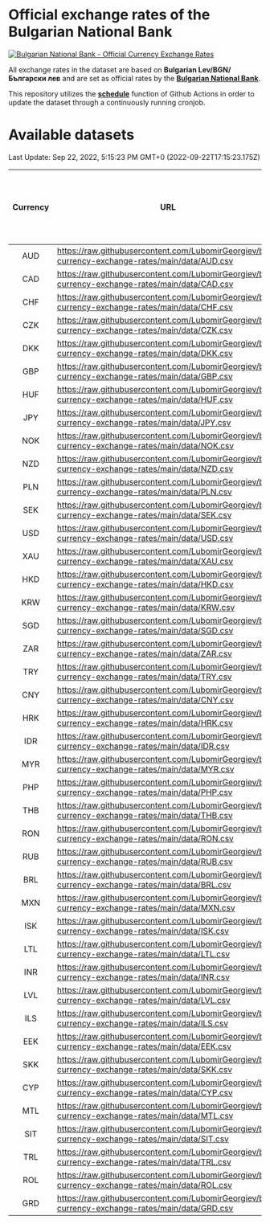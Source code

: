 # Official exchange rates of the Bulgarian National Bank

[![Bulgarian National Bank - Official Currency Exchange Rates](https://github.com/LubomirGeorgiev/bnb-currency-exchange-rates/actions/workflows/update-rates.yml/badge.svg?branch=main)](https://github.com/LubomirGeorgiev/bnb-currency-exchange-rates/actions/workflows/update-rates.yml)

All exchange rates in the dataset are based on **Bulgarian Lev/BGN/Български лев** and are set as official rates by the [**Bulgarian National Bank**](https://www.bnb.bg/Statistics/StExternalSector/StExchangeRates/StERForeignCurrencies/index.htm?toLang=_EN).

This repository utilizes the [**schedule**](https://docs.github.com/en/actions/reference/events-that-trigger-workflows) function of Github Actions in order to update the dataset through a continuously running cronjob.

# Available datasets

<!-- START LINKS (DO NOT EVER FU*ING DELETE THIS COMMENT FOR THE LOVE OF YOUR LIFE!!! IF YOU ARE CURIOS HOW IT WORKS, YOU CAN HAVE A LOOK AT ./src/updateReadme.ts) -->

Last Update: Sep 22, 2022, 5:15:23 PM GMT+0 (2022-09-22T17:15:23.175Z)

| Currency | URL                                                                                             | Number of records | Number of missing days that were filled in |
| :------: | ----------------------------------------------------------------------------------------------- | :---------------: | :----------------------------------------: |
|   AUD    | https://raw.githubusercontent.com/LubomirGeorgiev/bnb-currency-exchange-rates/main/data/AUD.csv |       8266        |                    2555                    |
|   CAD    | https://raw.githubusercontent.com/LubomirGeorgiev/bnb-currency-exchange-rates/main/data/CAD.csv |       8266        |                    2555                    |
|   CHF    | https://raw.githubusercontent.com/LubomirGeorgiev/bnb-currency-exchange-rates/main/data/CHF.csv |       8266        |                    2555                    |
|   CZK    | https://raw.githubusercontent.com/LubomirGeorgiev/bnb-currency-exchange-rates/main/data/CZK.csv |       8266        |                    2555                    |
|   DKK    | https://raw.githubusercontent.com/LubomirGeorgiev/bnb-currency-exchange-rates/main/data/DKK.csv |       8266        |                    2555                    |
|   GBP    | https://raw.githubusercontent.com/LubomirGeorgiev/bnb-currency-exchange-rates/main/data/GBP.csv |       8266        |                    2555                    |
|   HUF    | https://raw.githubusercontent.com/LubomirGeorgiev/bnb-currency-exchange-rates/main/data/HUF.csv |       8266        |                    2555                    |
|   JPY    | https://raw.githubusercontent.com/LubomirGeorgiev/bnb-currency-exchange-rates/main/data/JPY.csv |       8266        |                    2555                    |
|   NOK    | https://raw.githubusercontent.com/LubomirGeorgiev/bnb-currency-exchange-rates/main/data/NOK.csv |       8266        |                    2555                    |
|   NZD    | https://raw.githubusercontent.com/LubomirGeorgiev/bnb-currency-exchange-rates/main/data/NZD.csv |       8266        |                    2555                    |
|   PLN    | https://raw.githubusercontent.com/LubomirGeorgiev/bnb-currency-exchange-rates/main/data/PLN.csv |       8266        |                    2555                    |
|   SEK    | https://raw.githubusercontent.com/LubomirGeorgiev/bnb-currency-exchange-rates/main/data/SEK.csv |       8266        |                    2555                    |
|   USD    | https://raw.githubusercontent.com/LubomirGeorgiev/bnb-currency-exchange-rates/main/data/USD.csv |       8266        |                    2555                    |
|   XAU    | https://raw.githubusercontent.com/LubomirGeorgiev/bnb-currency-exchange-rates/main/data/XAU.csv |       8266        |                    2557                    |
|   HKD    | https://raw.githubusercontent.com/LubomirGeorgiev/bnb-currency-exchange-rates/main/data/HKD.csv |       7966        |                    2466                    |
|   KRW    | https://raw.githubusercontent.com/LubomirGeorgiev/bnb-currency-exchange-rates/main/data/KRW.csv |       7966        |                    2466                    |
|   SGD    | https://raw.githubusercontent.com/LubomirGeorgiev/bnb-currency-exchange-rates/main/data/SGD.csv |       7966        |                    2466                    |
|   ZAR    | https://raw.githubusercontent.com/LubomirGeorgiev/bnb-currency-exchange-rates/main/data/ZAR.csv |       7966        |                    2466                    |
|   TRY    | https://raw.githubusercontent.com/LubomirGeorgiev/bnb-currency-exchange-rates/main/data/TRY.csv |       6449        |                    1997                    |
|   CNY    | https://raw.githubusercontent.com/LubomirGeorgiev/bnb-currency-exchange-rates/main/data/CNY.csv |       6329        |                    1961                    |
|   HRK    | https://raw.githubusercontent.com/LubomirGeorgiev/bnb-currency-exchange-rates/main/data/HRK.csv |       6329        |                    1961                    |
|   IDR    | https://raw.githubusercontent.com/LubomirGeorgiev/bnb-currency-exchange-rates/main/data/IDR.csv |       6329        |                    1961                    |
|   MYR    | https://raw.githubusercontent.com/LubomirGeorgiev/bnb-currency-exchange-rates/main/data/MYR.csv |       6329        |                    1961                    |
|   PHP    | https://raw.githubusercontent.com/LubomirGeorgiev/bnb-currency-exchange-rates/main/data/PHP.csv |       6329        |                    1961                    |
|   THB    | https://raw.githubusercontent.com/LubomirGeorgiev/bnb-currency-exchange-rates/main/data/THB.csv |       6329        |                    1961                    |
|   RON    | https://raw.githubusercontent.com/LubomirGeorgiev/bnb-currency-exchange-rates/main/data/RON.csv |       6270        |                    1943                    |
|   RUB    | https://raw.githubusercontent.com/LubomirGeorgiev/bnb-currency-exchange-rates/main/data/RUB.csv |       6125        |                    1896                    |
|   BRL    | https://raw.githubusercontent.com/LubomirGeorgiev/bnb-currency-exchange-rates/main/data/BRL.csv |       5359        |                    1664                    |
|   MXN    | https://raw.githubusercontent.com/LubomirGeorgiev/bnb-currency-exchange-rates/main/data/MXN.csv |       5359        |                    1664                    |
|   ISK    | https://raw.githubusercontent.com/LubomirGeorgiev/bnb-currency-exchange-rates/main/data/ISK.csv |       5264        |                    1631                    |
|   LTL    | https://raw.githubusercontent.com/LubomirGeorgiev/bnb-currency-exchange-rates/main/data/LTL.csv |       5152        |                    1581                    |
|   INR    | https://raw.githubusercontent.com/LubomirGeorgiev/bnb-currency-exchange-rates/main/data/INR.csv |       4990        |                    1548                    |
|   LVL    | https://raw.githubusercontent.com/LubomirGeorgiev/bnb-currency-exchange-rates/main/data/LVL.csv |       4791        |                    1471                    |
|   ILS    | https://raw.githubusercontent.com/LubomirGeorgiev/bnb-currency-exchange-rates/main/data/ILS.csv |       4266        |                    1329                    |
|   EEK    | https://raw.githubusercontent.com/LubomirGeorgiev/bnb-currency-exchange-rates/main/data/EEK.csv |       3997        |                    1223                    |
|   SKK    | https://raw.githubusercontent.com/LubomirGeorgiev/bnb-currency-exchange-rates/main/data/SKK.csv |       2971        |                    913                     |
|   CYP    | https://raw.githubusercontent.com/LubomirGeorgiev/bnb-currency-exchange-rates/main/data/CYP.csv |       2903        |                    887                     |
|   MTL    | https://raw.githubusercontent.com/LubomirGeorgiev/bnb-currency-exchange-rates/main/data/MTL.csv |       2603        |                    798                     |
|   SIT    | https://raw.githubusercontent.com/LubomirGeorgiev/bnb-currency-exchange-rates/main/data/SIT.csv |       2541        |                    777                     |
|   TRL    | https://raw.githubusercontent.com/LubomirGeorgiev/bnb-currency-exchange-rates/main/data/TRL.csv |       1815        |                    556                     |
|   ROL    | https://raw.githubusercontent.com/LubomirGeorgiev/bnb-currency-exchange-rates/main/data/ROL.csv |       1696        |                    523                     |
|   GRD    | https://raw.githubusercontent.com/LubomirGeorgiev/bnb-currency-exchange-rates/main/data/GRD.csv |        359        |                    107                     |

<!-- END LINKS (DO NOT EVER FU*ING DELETE THIS COMMENT FOR THE LOVE OF YOUR LIFE!!! IF YOU ARE CURIOS HOW IT WORKS, YOU CAN HAVE A LOOK AT ./src/updateReadme.ts) -->

